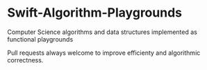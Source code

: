 # Swift-Algorithm-Playgrounds
Computer Science algorithms and data structures implemented as functional playgrounds

Pull requests always welcome to improve efficienty and algorithmic correctness.
